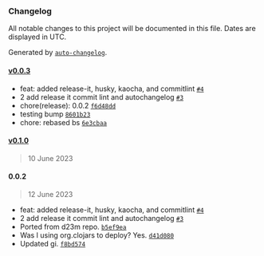 ### Changelog

All notable changes to this project will be documented in this file. Dates are displayed in UTC.

Generated by [`auto-changelog`](https://github.com/CookPete/auto-changelog).

#### [v0.0.3](https://github.com/patbrown/INXS/compare/v0.1.0...v0.0.3)

- feat: added release-it, husky, kaocha, and commitlint [`#4`](https://github.com/patbrown/INXS/pull/4)
- 2 add release it commit lint and autochangelog [`#3`](https://github.com/patbrown/INXS/pull/3)
- chore(release): 0.0.2 [`f6d48dd`](https://github.com/patbrown/INXS/commit/f6d48dd2af828d1f70bae4397e0f1ccf4f70379c)
- testing bump [`8601b23`](https://github.com/patbrown/INXS/commit/8601b2391e5c860bbe2b3159016f2ed2a3e62de3)
- chore: rebased bs [`6e3cbaa`](https://github.com/patbrown/INXS/commit/6e3cbaa77ae423055565181becb752906fbe70de)

#### [v0.1.0](https://github.com/patbrown/INXS/compare/0.0.2...v0.1.0)

> 10 June 2023

#### 0.0.2

> 12 June 2023

- feat: added release-it, husky, kaocha, and commitlint [`#4`](https://github.com/patbrown/INXS/pull/4)
- 2 add release it commit lint and autochangelog [`#3`](https://github.com/patbrown/INXS/pull/3)
- Ported from d23m repo. [`b5ef9ea`](https://github.com/patbrown/INXS/commit/b5ef9eaee3a893b4c4e5cdfce1ae1ca741f37c91)
- Was I using org.clojars to deploy? Yes. [`d41d080`](https://github.com/patbrown/INXS/commit/d41d080951e8837496d847fb448de260f99dffcb)
- Updated gi. [`f8bd574`](https://github.com/patbrown/INXS/commit/f8bd5748e3cd76efc63d8b8c40429c3d9398c4fb)
